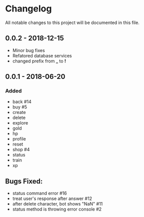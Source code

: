 # Changelog
All notable changes to this project will be documented in this file.

## 0.0.2 - 2018-12-15

- Minor bug fixes
- Refatored database services
- changed prefix from **_** to **!**

## 0.0.1 - 2018-06-20
### Added
- back  #14
- buy #5
- create
- delete
- explore
- gold
- hp
- profile
- reset
- shop #4 
- status
- train
- xp

##  Bugs Fixed:
- status command error #16
- treat user's response after answer #12
- after delete character, bot shows "NaN"  #11
- status method is throwing error console #2 

